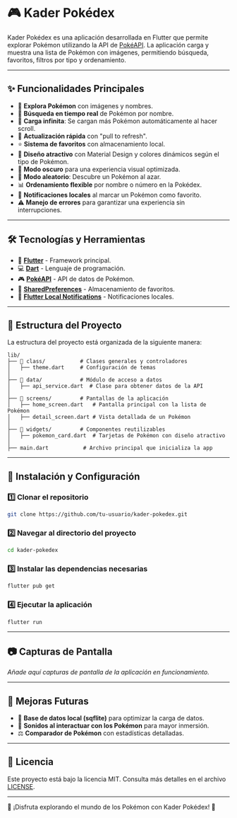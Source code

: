 # 🎮 Kader Pokédex

Kader Pokédex es una aplicación desarrollada en Flutter que permite explorar Pokémon utilizando la API de [PokéAPI](https://pokeapi.co/). La aplicación carga y muestra una lista de Pokémon con imágenes, permitiendo búsqueda, favoritos, filtros por tipo y ordenamiento.

---

## ✨ Funcionalidades Principales
- 📌 **Explora Pokémon** con imágenes y nombres.
- 🔎 **Búsqueda en tiempo real** de Pokémon por nombre.
- 📜 **Carga infinita**: Se cargan más Pokémon automáticamente al hacer scroll.
- 🔄 **Actualización rápida** con "pull to refresh".
- ⭐ **Sistema de favoritos** con almacenamiento local.
- 🎨 **Diseño atractivo** con Material Design y colores dinámicos según el tipo de Pokémon.
- 🌙 **Modo oscuro** para una experiencia visual optimizada.
- 🎲 **Modo aleatorio**: Descubre un Pokémon al azar.
- 📊 **Ordenamiento flexible** por nombre o número en la Pokédex.
- 🔔 **Notificaciones locales** al marcar un Pokémon como favorito.
- ⚠️ **Manejo de errores** para garantizar una experiencia sin interrupciones.

---

## 🛠️ Tecnologías y Herramientas
- 🚀 **[Flutter](https://flutter.dev/)** - Framework principal.
- 💻 **[Dart](https://dart.dev/)** - Lenguaje de programación.
- 🎮 **[PokéAPI](https://pokeapi.co/)** - API de datos de Pokémon.
- 💾 **[SharedPreferences](https://pub.dev/packages/shared_preferences)** - Almacenamiento de favoritos.
- 🔔 **[Flutter Local Notifications](https://pub.dev/packages/flutter_local_notifications)** - Notificaciones locales.

---

## 📁 Estructura del Proyecto
La estructura del proyecto está organizada de la siguiente manera:

```
lib/
├── 📂 class/           # Clases generales y controladores
│   ├── theme.dart     # Configuración de temas
│
├── 📂 data/            # Módulo de acceso a datos
│   ├── api_service.dart  # Clase para obtener datos de la API
│
├── 📂 screens/         # Pantallas de la aplicación
│   ├── home_screen.dart   # Pantalla principal con la lista de Pokémon
│   ├── detail_screen.dart # Vista detallada de un Pokémon
│
├── 📂 widgets/         # Componentes reutilizables
│   ├── pokemon_card.dart  # Tarjetas de Pokémon con diseño atractivo
│
├── main.dart           # Archivo principal que inicializa la app
```

---

## 🔧 Instalación y Configuración
### 1️⃣ Clonar el repositorio
```sh
git clone https://github.com/tu-usuario/kader-pokedex.git
```
### 2️⃣ Navegar al directorio del proyecto
```sh
cd kader-pokedex
```
### 3️⃣ Instalar las dependencias necesarias
```sh
flutter pub get
```
### 4️⃣ Ejecutar la aplicación
```sh
flutter run
```

---

## 📷 Capturas de Pantalla
_Añade aquí capturas de pantalla de la aplicación en funcionamiento._

---

## 🔮 Mejoras Futuras
- 📂 **Base de datos local (sqflite)** para optimizar la carga de datos.
- 🎵 **Sonidos al interactuar con los Pokémon** para mayor inmersión.
- ⚖️ **Comparador de Pokémon** con estadísticas detalladas.

---

## 📜 Licencia
Este proyecto está bajo la licencia MIT. Consulta más detalles en el archivo [LICENSE](LICENSE).

---

🚀 ¡Disfruta explorando el mundo de los Pokémon con Kader Pokédex! 🎉

